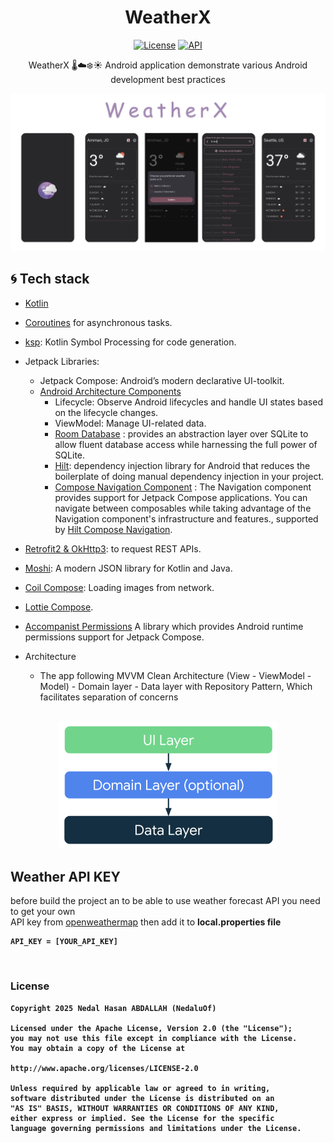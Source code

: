 <h1 align="center">WeatherX</h1>
<p align="center">
  <a href="https://opensource.org/licenses/Apache-2.0"><img alt="License" src="https://img.shields.io/badge/License-Apache%202.0-blue.svg"/></a>
  <a href="https://android-arsenal.com/api?level=21"><img alt="API" src="https://img.shields.io/badge/API-21%2B-brightgreen.svg?style=flat"/></a>
</p>

<p align="center">  
    WeatherX 🌡️☁️❄️☀️ Android application demonstrate various Android development best practices
</p>

<p align="center">
        <img src="https://raw.githubusercontent.com/nedaluof/WeatherX/refs/heads/master/art/weatherx.png" width="1024">
</p>

## 🌀 Tech stack
- [Kotlin](https://kotlinlang.org/)
- [Coroutines](https://github.com/Kotlin/kotlinx.coroutines) for asynchronous tasks.
- [ksp](https://github.com/google/ksp): Kotlin Symbol Processing for code generation.
- Jetpack Libraries:
    - Jetpack Compose: Android’s modern declarative UI-toolkit.
    - [Android Architecture Components](https://developer.android.com/topic/libraries/architecture)
        - Lifecycle: Observe Android lifecycles and handle UI states based on the lifecycle changes.
        - ViewModel: Manage UI-related data.
        - [Room Database](https://developer.android.com/training/data-storage/room) : provides an abstraction layer over SQLite to allow fluent database access while harnessing the full power of SQLite.
        - [Hilt](https://dagger.dev/hilt/): dependency injection library for Android that reduces the boilerplate of doing manual dependency injection in your project.
        - [Compose Navigation Component](https://developer.android.com/develop/ui/compose/navigation) : The Navigation component provides support for Jetpack Compose applications. You can navigate between composables while taking advantage of the Navigation component's infrastructure and features., supported
          by [Hilt Compose Navigation](https://developer.android.com/jetpack/compose/libraries#hilt).
- [Retrofit2 & OkHttp3](https://github.com/square/retrofit): to request REST APIs.
- [Moshi](https://github.com/square/moshi/): A modern JSON library for Kotlin and Java.
- [Coil Compose](https://coil-kt.github.io/coil/getting_started/): Loading images from network.
- [Lottie Compose](https://github.com/airbnb/lottie/blob/master/android-compose.md).
- [Accompanist Permissions](https://google.github.io/accompanist/permissions/) A library which provides Android runtime permissions support for Jetpack Compose.

- Architecture
    - The app following MVVM Clean Architecture (View - ViewModel - Model) - Domain layer - Data
      layer with Repository Pattern, Which facilitates separation of concerns

<p align="center">
<br/>
    <img src="https://raw.githubusercontent.com/nedaluof/WeatherX/refs/heads/master/art/mad_arch_overview.png?raw=true" width="350">
<br>
</p>


## Weather API KEY
<p align="start">  
    before build the project an to be able to use weather forecast API you need to get your own
    <br>
    API key from 
    <a href="https://openweathermap.org/">openweathermap</a> then add it to <b>local.properties<b/> file
    <br>
</p>

```
API_KEY = [YOUR_API_KEY]
```
<br>




### License

```
Copyright 2025 Nedal Hasan ABDALLAH (NedaluOf)

Licensed under the Apache License, Version 2.0 (the "License");
you may not use this file except in compliance with the License.
You may obtain a copy of the License at

http://www.apache.org/licenses/LICENSE-2.0

Unless required by applicable law or agreed to in writing,
software distributed under the License is distributed on an 
"AS IS" BASIS, WITHOUT WARRANTIES OR CONDITIONS OF ANY KIND,
either express or implied. See the License for the specific 
language governing permissions and limitations under the License.

```